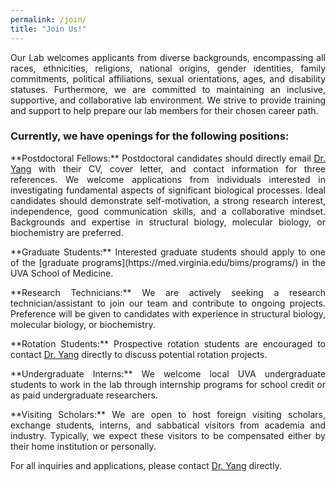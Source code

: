 ```yaml
---
permalink: /join/
title: "Join Us!"
---
```

<p style="text-align: justify;">
Our Lab welcomes applicants from diverse backgrounds, encompassing all races, ethnicities, religions, national origins, gender identities, family commitments, political affiliations, sexual orientations, ages, and disability statuses. Furthermore, we are committed to maintaining an inclusive, supportive, and collaborative lab environment. We strive to provide training and support to help prepare our lab members for their chosen career path. 
</p>

### Currently, we have openings for the following positions:  


<p style="text-align: justify;">
**Postdoctoral Fellows:** Postdoctoral candidates should directly email <a href="mailto:jieyang@scripps.edu">Dr. Yang</a> with their CV, cover letter, and contact information for three references. We welcome applications from individuals interested in investigating fundamental aspects of significant biological processes. Ideal candidates should demonstrate self-motivation, a strong research interest, independence, good communication skills, and a collaborative mindset. Backgrounds and expertise in structural biology, molecular biology, or biochemistry are preferred.
  </p>
<p style="text-align: justify;">
**Graduate Students:** Interested graduate students should apply to one of the [graduate programs](https://med.virginia.edu/bims/programs/) in the UVA School of Medicine.
  </p>
<p style="text-align: justify;">
**Research Technicians:** We are actively seeking a research technician/assistant to join our team and contribute to ongoing projects. Preference will be given to candidates with experience in structural biology, molecular biology, or biochemistry.
  </p>
<p style="text-align: justify;">
**Rotation Students:** Prospective rotation students are encouraged to contact <a href="mailto:jieyang@scripps.edu">Dr. Yang</a> directly to discuss potential rotation projects.
  </p>
<p style="text-align: justify;">
**Undergraduate Interns:** We welcome local UVA undergraduate students to work in the lab through internship programs for school credit or as paid undergraduate researchers.
  </p>
<p style="text-align: justify;">
**Visiting Scholars:** We are open to host foreign visiting scholars, exchange students, interns, and sabbatical visitors from academia and industry. Typically, we expect these visitors to be compensated either by their home institution or personally.
</p>

For all inquiries and applications, please contact <a href="mailto:jieyang@scripps.edu">Dr. Yang</a> directly.

